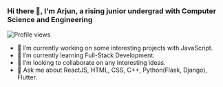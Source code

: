 ### Hi there 👋, I'm Arjun, a rising junior undergrad with Computer Science and Engineering 
![Profile views](https://gpvc.arturio.dev/arjundubey-cr)
- 🔭 I’m currently working on some interesting projects with JavaScript.
- 🌱 I’m currently learning Full-Stack Development.
- 👯 I’m looking to collaborate on any interesting ideas. 
- 💬 Ask me about ReactJS, HTML, CSS, C++, Python(Flask, Django), Flutter.

<!--
**arjundubey-cr/arjundubey-cr** is a ✨ _special_ ✨ repository because its `README.md` (this file) appears on your GitHub profile.

Here are some ideas to get you started:

- 🔭 I’m currently working on ...
- 🌱 I’m currently learning ...
- 👯 I’m looking to collaborate on ...
- 🤔 I’m looking for help with ...
- 💬 Ask me about ...
- 📫 How to reach me: ...
- 😄 Pronouns: ...
- ⚡ Fun fact: ...
-->
